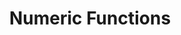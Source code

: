 ---
layout: default
title: Numeric Functions
nav_order: 1
description: 'Numeric Functions for PostGraph'
---